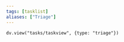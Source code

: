 ```yaml
---
tags: [tasklist]
aliases: ["Triage"]
---
```

```dataviewjs
dv.view("tasks/taskview", {type: "triage"})
```
